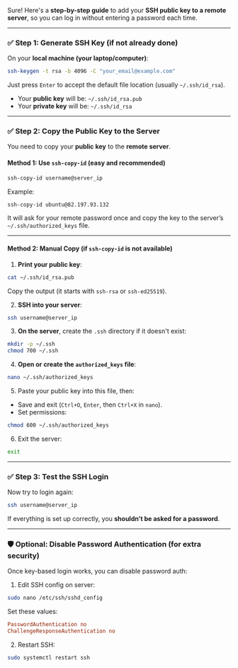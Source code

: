 Sure! Here's a **step-by-step guide** to add your **SSH public key to a remote server**, so you can log in without entering a password each time.

---

### ✅ Step 1: Generate SSH Key (if not already done)

On your **local machine (your laptop/computer)**:

```bash
ssh-keygen -t rsa -b 4096 -C "your_email@example.com"
```

Just press `Enter` to accept the default file location (usually `~/.ssh/id_rsa`).

* Your **public key** will be: `~/.ssh/id_rsa.pub`
* Your **private key** will be: `~/.ssh/id_rsa`

---

### ✅ Step 2: Copy the Public Key to the Server

You need to copy your **public key** to the **remote server**.

#### Method 1: Use `ssh-copy-id` (easy and recommended)

```bash
ssh-copy-id username@server_ip
```

Example:

```bash
ssh-copy-id ubuntu@82.197.93.132
```

It will ask for your remote password once and copy the key to the server’s `~/.ssh/authorized_keys` file.

---

#### Method 2: Manual Copy (if `ssh-copy-id` is not available)

1. **Print your public key**:

```bash
cat ~/.ssh/id_rsa.pub
```

Copy the output (it starts with `ssh-rsa` or `ssh-ed25519`).

2. **SSH into your server**:

```bash
ssh username@server_ip
```

3. **On the server**, create the `.ssh` directory if it doesn't exist:

```bash
mkdir -p ~/.ssh
chmod 700 ~/.ssh
```

4. **Open or create the `authorized_keys` file**:

```bash
nano ~/.ssh/authorized_keys
```

5. Paste your public key into this file, then:

* Save and exit (`Ctrl+O`, `Enter`, then `Ctrl+X` in `nano`).
* Set permissions:

```bash
chmod 600 ~/.ssh/authorized_keys
```

6. Exit the server:

```bash
exit
```

---

### ✅ Step 3: Test the SSH Login

Now try to login again:

```bash
ssh username@server_ip
```

If everything is set up correctly, you **shouldn’t be asked for a password**.

---

### 🛡️ Optional: Disable Password Authentication (for extra security)

Once key-based login works, you can disable password auth:

1. Edit SSH config on server:

```bash
sudo nano /etc/ssh/sshd_config
```

Set these values:

```conf
PasswordAuthentication no
ChallengeResponseAuthentication no
```

2. Restart SSH:

```bash
sudo systemctl restart ssh
```

